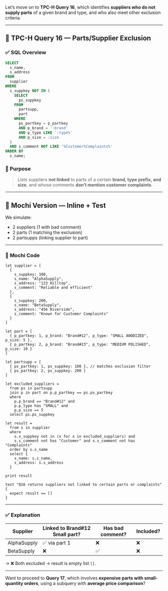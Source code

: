 Let’s move on to **TPC-H Query 16**, which identifies **suppliers who do not supply parts** of a given brand and type, and who also meet other exclusion criteria.

---

## 🧾 TPC-H Query 16 — Parts/Supplier Exclusion

### ✅ **SQL Overview**

```sql
SELECT
  s_name,
  s_address
FROM
  supplier
WHERE
  s_suppkey NOT IN (
    SELECT
      ps_suppkey
    FROM
      partsupp,
      part
    WHERE
      ps_partkey = p_partkey
      AND p_brand = ':brand'
      AND p_type LIKE ':type%'
      AND p_size = :size
  )
  AND s_comment NOT LIKE '%Customer%Complaints%'
ORDER BY
  s_name;
```

### 🧠 Purpose

> Lists suppliers **not linked** to parts of a certain **brand, type prefix, and size**, and whose comments **don’t mention customer complaints**.

---

## 🦊 Mochi Version — Inline + Test

We simulate:

* 2 suppliers (1 with bad comment)
* 2 parts (1 matching the exclusion)
* 2 partsupps (linking supplier to part)

---

### 🧾 **Mochi Code**

```mochi
let supplier = [
  {
    s_suppkey: 100,
    s_name: "AlphaSupply",
    s_address: "123 Hilltop",
    s_comment: "Reliable and efficient"
  },
  {
    s_suppkey: 200,
    s_name: "BetaSupply",
    s_address: "456 Riverside",
    s_comment: "Known for Customer Complaints"
  }
]

let part = [
  { p_partkey: 1, p_brand: "Brand#12", p_type: "SMALL ANODIZED", p_size: 5 },
  { p_partkey: 2, p_brand: "Brand#23", p_type: "MEDIUM POLISHED", p_size: 10 }
]

let partsupp = [
  { ps_partkey: 1, ps_suppkey: 100 }, // matches exclusion filter
  { ps_partkey: 2, ps_suppkey: 200 }
]

let excluded_suppliers =
  from ps in partsupp
  join p in part on p.p_partkey == ps.ps_partkey
  where
    p.p_brand == "Brand#12" and
    p.p_type has "SMALL" and
    p.p_size == 5
  select ps.ps_suppkey

let result =
  from s in supplier
  where
    s.s_suppkey not in (x for x in excluded_suppliers) and
    s.s_comment not has "Customer" and s.s_comment not has "Complaints"
  order by s.s_name
  select {
    s_name: s.s_name,
    s_address: s.s_address
  }

print result

test "Q16 returns suppliers not linked to certain parts or complaints" {
  expect result == []
}
```

---

### ✅ Explanation

| Supplier    | Linked to Brand#12 Small part? | Has bad comment? | Included? |
| ----------- | ------------------------------ | ---------------- | --------- |
| AlphaSupply | ✅ via part 1                   | ❌                | ❌         |
| BetaSupply  | ❌                              | ✅                | ❌         |

→ ❌ Both excluded → result is empty list `[]`.

---

Want to proceed to **Query 17**, which involves **expensive parts with small-quantity orders**, using a subquery with **average price comparison**?
